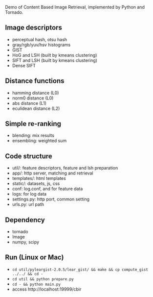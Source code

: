 Demo of Content Based Image Retrieval, implemented by Python and Tornado.

## Image descriptors

* perceptual hash, otsu hash
* gray/rgb/yuv/hsv histograms
* GIST
* HoG and LSH (built by kmeans clustering)
* SIFT and LSH (built by kmeans clustering)
* Dense SIFT

## Distance functions

* hamming distance (L0)
* norm0 distance (L0)
* abs distance (L1)
* eculidean distance (L2)

## Simple re-ranking

* blending: mix results
* ensembling: weighted sum

## Code structure

* util/: feature descriptors, feature and lsh preparation
* app/: http server, matching and retrieval
* templates/: html templates
* static/: datasets, js, css
* conf: log.conf, and for feature data
* logs: for log data
* settings.py: http port, common setting 
* urls.py: url path

## Dependency

* tornado
* Image
* numpy, scipy

## Run (Linux or Mac)

* `cd util/pyleargist-2.0.5/lear_gist/ && make && cp compute_gist ../../ && cd -`
* `cd util && python prepare.py`
* `cd - && python main.py`
* access http://localhost:19999/cbir
